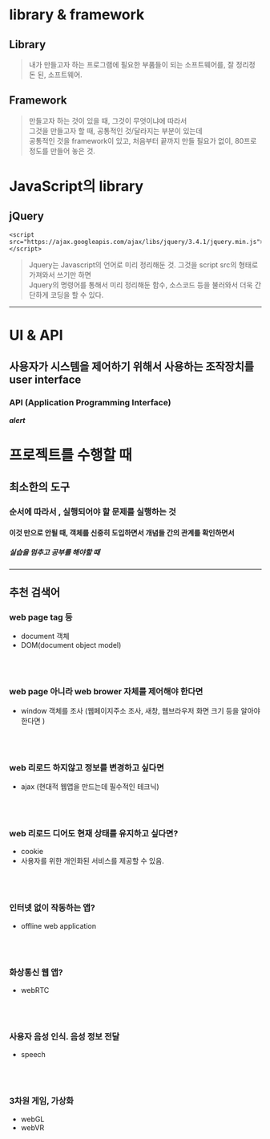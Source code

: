 # library & framework

## Library

> 내가 만들고자 하는 프로그램에 필요한 부품들이 되는 소프트웨어를, 잘 정리정돈 된, 소프트웨어. 

## Framework

> 만들고자 하는 것이 있을 때, 그것이 무엇이냐에 따라서 <br>
그것을 만들고자 할 때, 공통적인 것/달라지는 부분이 있는데 <br>
공통적인 것을  framework이 있고, 처음부터 끝까지 만들 필요가 없이, 80프로 정도를 만들어 놓은 것.

# JavaScript의 library
## jQuery 

```
<script src="https://ajax.googleapis.com/ajax/libs/jquery/3.4.1/jquery.min.js"></script>
```
> Jquery는 Javascript의 언어로 미리 정리해둔 것. 그것을 script src의 형태로 가져와서 쓰기만 하면<br> 
Jquery의 명령어를 통해서 미리 정리해둔 함수, 소스코드 등을 불러와서 더욱 간단하게 코딩을 할 수 있다.

-------------------------------------------------------

# UI & API

## 사용자가 시스템을 제어하기 위해서 사용하는 조작장치를 user interface

### API (Application Programming Interface)
***alert***


 # 프로젝트를 수행할 때
## 최소한의 도구
### 순서에 따라서 , 실행되어야 할 문제를 실행하는 것
#### 이것 만으로 안될 때, 객체를 신중히 도입하면서 개념들 간의 관계를 확인하면서
##### 실습을 멈추고 공부를 해야할 때
--------------------------------------------
## 추천 검색어

 ### web page tag 등  
- document 객체 
-  DOM(document object model)
<br>
<br>

### web page 아니라 web brower 자체를 제어해야 한다면
-  window 객체를 조사 (웹페이지주소 조사, 새창, 웹브라우저 화면 크기 등을 알아야 한다면 )
<br>
<br>

### web 리로드 하지않고 정보를 변경하고 싶다면
- ajax (현대적 웹앱을 만드는데 필수적인 테크닉)
<br>
<br>

### web 리로드 디어도 현재 상태를 유지하고 싶다면?
- cookie 
- 사용자를 위한 개인화된 서비스를 제공할 수 있음.
<br>
<br>

### 인터넷 없이 작동하는 앱?
- offline web application 
<br>
<br>

### 화상통신 웹 앱?
-  webRTC
<br>
<br>

### 사용자 음성 인식. 음성 정보 전달
- speech
<br>
<br>

### 3차원 게임, 가상화
-  webGL
-  webVR